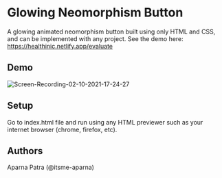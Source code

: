 # Glowing Neomorphism Button

A glowing animated neomorphism button built using only HTML and CSS, and can be implemented with any project. See the demo here: https://healthinic.netlify.app/evaluate

## Demo

![Screen-Recording-_02-10-2021-17-24-27_](https://user-images.githubusercontent.com/72148786/135722819-05acb5f8-402c-4f6e-9a4f-e64c07636e4f.gif)

## Setup

Go to index.html file and run using any HTML previewer such as your internet browser (chrome, firefox, etc).

## Authors

Aparna Patra (@itsme-aparna)